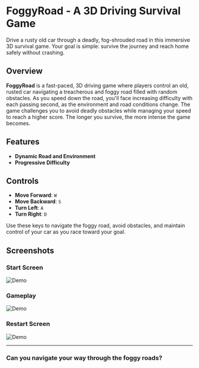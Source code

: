 <!-- # FoggyRoad - A 3D Driving Survival Game

Drive a rusty old car through a deadly, fog-shrouded road in this 3D survival game. Your goal is to reach home safely without crashing.

## Overview

**FoggyRoad** is an immersive 3D driving game where players control a rusty old car driving through a fog-shrouded road. Your mission is to navigate the treacherous path and avoid deadly obstacles while racing to reach home safely.

## Controls

1. *W* to move forward
2. *S* to move backward
3. *A* to move left
4. *D* to move right -->

# FoggyRoad - A 3D Driving Survival Game

Drive a rusty old car through a deadly, fog-shrouded road in this immersive 3D survival game. Your goal is simple: survive the journey and reach home safely without crashing.

## Overview

**FoggyRoad** is a fast-paced, 3D driving game where players control an old, rusted car navigating a treacherous and foggy road filled with random obstacles. As you speed down the road, you'll face increasing difficulty with each passing second, as the environment and road conditions change. The game challenges you to avoid deadly obstacles while managing your speed to reach a higher score. The longer you survive, the more intense the game becomes.

## Features

- **Dynamic Road and Environment**
- **Progressive Difficulty**

## Controls

- **Move Forward**: `W`
- **Move Backward**: `S`
- **Turn Left**: `A`
- **Turn Right**: `D`

Use these keys to navigate the foggy road, avoid obstacles, and maintain control of your car as you race toward your goal.

## Screenshots

### Start Screen

![Demo](https://cloud-a67rk2fpk-hack-club-bot.vercel.app/0preview1.png)

### Gameplay

![Demo](https://cloud-gpo1c0nyl-hack-club-bot.vercel.app/0preview2.png)

### Restart Screen

![Demo](https://cloud-c2e9zbsmo-hack-club-bot.vercel.app/0preview3.png)

---

### Can you navigate your way through the foggy roads?
